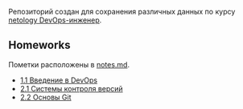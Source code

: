 Репозиторий создан для сохранения различных данных по курсу [netology DevOps-инженер](https://netology.ru/programs/devops).

## Homeworks

Пометки расположены в [notes.md](/src/homework/notes.md).

* [1.1 Введение в DevOps](/src/homework/1.1) 
* [2.1 Системы контроля версий](/src/homework/2.1)
* [2.2 Основы Git](/src/homework/2.2)
